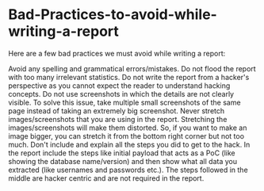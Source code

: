 # Bad-Practices-to-avoid-while-writing-a-report

Here are a few bad practices we must avoid while writing a report:

Avoid any spelling and grammatical errors/mistakes.
Do not flood the report with too many irrelevant statistics.
Do not write the report from a hacker's perspective as you cannot expect the reader to understand hacking concepts.
Do not use screenshots in which the details are not clearly visible. To solve this issue, take multiple small screenshots of the same page instead of taking an extremely big screenshot.
Never stretch images/screenshots that you are using in the report. Stretching the images/screenshots will make them distorted. So, if you want to make an image bigger, you can stretch it from the bottom right corner but not too much.
Don't include and explain all the steps you did to get to the hack. In the report include the steps like initial payload that acts as a PoC (like showing the database name/version) and then show what all data you extracted (like usernames and passwords etc.). The steps followed in the middle are hacker centric and are not required in the report.
